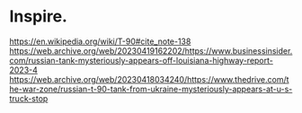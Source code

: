 # Inspire.
https://en.wikipedia.org/wiki/T-90#cite_note-138 https://web.archive.org/web/20230419162202/https://www.businessinsider.com/russian-tank-mysteriously-appears-off-louisiana-highway-report-2023-4 https://web.archive.org/web/20230418034240/https://www.thedrive.com/the-war-zone/russian-t-90-tank-from-ukraine-mysteriously-appears-at-u-s-truck-stop
